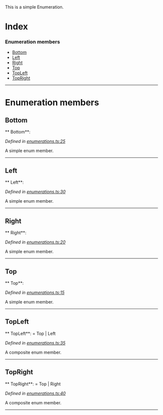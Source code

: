

This is a simple Enumeration.

# Index

### Enumeration members

* [Bottom](_enumerations_.directions.md#bottom)
* [Left](_enumerations_.directions.md#left)
* [Right](_enumerations_.directions.md#right)
* [Top](_enumerations_.directions.md#top)
* [TopLeft](_enumerations_.directions.md#topleft)
* [TopRight](_enumerations_.directions.md#topright)

---

# Enumeration members
<a id="bottom"></a>

##  Bottom

** Bottom**:   

*Defined in [enumerations.ts:25](https://github.com/tgreyjs/typedoc-plugin-markdown/blob/master/tests/src/enumerations.ts#L25)*

A simple enum member.

___

<a id="left"></a>

##  Left

** Left**:   

*Defined in [enumerations.ts:30](https://github.com/tgreyjs/typedoc-plugin-markdown/blob/master/tests/src/enumerations.ts#L30)*

A simple enum member.

___

<a id="right"></a>

##  Right

** Right**:   

*Defined in [enumerations.ts:20](https://github.com/tgreyjs/typedoc-plugin-markdown/blob/master/tests/src/enumerations.ts#L20)*

A simple enum member.

___

<a id="top"></a>

##  Top

** Top**:   

*Defined in [enumerations.ts:15](https://github.com/tgreyjs/typedoc-plugin-markdown/blob/master/tests/src/enumerations.ts#L15)*

A simple enum member.

___

<a id="topleft"></a>

##  TopLeft

** TopLeft**:    =  Top | Left

*Defined in [enumerations.ts:35](https://github.com/tgreyjs/typedoc-plugin-markdown/blob/master/tests/src/enumerations.ts#L35)*

A composite enum member.

___

<a id="topright"></a>

##  TopRight

** TopRight**:    =  Top | Right

*Defined in [enumerations.ts:40](https://github.com/tgreyjs/typedoc-plugin-markdown/blob/master/tests/src/enumerations.ts#L40)*

A composite enum member.

___

